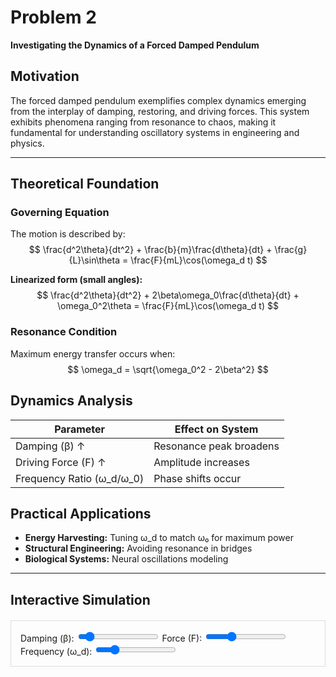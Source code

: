 # Problem 2

**Investigating the Dynamics of a Forced Damped Pendulum**

## Motivation
The forced damped pendulum exemplifies complex dynamics emerging from the interplay of damping, restoring, and driving forces. This system exhibits phenomena ranging from resonance to chaos, making it fundamental for understanding oscillatory systems in engineering and physics.

---

## Theoretical Foundation

### Governing Equation
The motion is described by:
$$
\frac{d^2\theta}{dt^2} + \frac{b}{m}\frac{d\theta}{dt} + \frac{g}{L}\sin\theta = \frac{F}{mL}\cos(\omega_d t)
$$

**Linearized form (small angles):**
$$
\frac{d^2\theta}{dt^2} + 2\beta\omega_0\frac{d\theta}{dt} + \omega_0^2\theta = \frac{F}{mL}\cos(\omega_d t)
$$

### Resonance Condition
Maximum energy transfer occurs when:
$$
\omega_d = \sqrt{\omega_0^2 - 2\beta^2}
$$

## Dynamics Analysis

| Parameter          | Effect on System                  |
|--------------------|-----------------------------------|
| Damping (β) ↑      | Resonance peak broadens           |
| Driving Force (F) ↑| Amplitude increases               |
| Frequency Ratio (ω_d/ω_0) | Phase shifts occur        |

## Practical Applications
- **Energy Harvesting:** Tuning ω_d to match ω₀ for maximum power
- **Structural Engineering:** Avoiding resonance in bridges
- **Biological Systems:** Neural oscillations modeling

---

## Interactive Simulation

<div id="pendulumPlot"></div>

<div style="border: 1px solid #ddd; padding: 15px; margin: 20px 0;">
    <div class="param-control">
        <label>Damping (β): <input type="range" id="beta" min="0" max="1" step="0.01" value="0.1"></label>
        <label>Force (F): <input type="range" id="force" min="0" max="5" step="0.1" value="1.5"></label>
        <label>Frequency (ω_d): <input type="range" id="freq" min="0.5" max="3" step="0.1" value="1.0"></label>
    </div>
</div>

<script src="https://cdn.plot.ly/plotly-2.24.1.min.js"></script>
<script>
(function() {
    const solvePendulum = (beta, F, omega_d, tmax=30) => {
        const dt = 0.05;
        const omega0 = 1.0;
        let theta = 0.1, omega = 0;
        const solution = [];
        
        for(let t=0; t<=tmax; t+=dt) {
            const acceleration = F*Math.cos(omega_d*t) - 
                               2*beta*omega0*omega - 
                               omega0**2*Math.sin(theta);
            
            omega += acceleration * dt;
            theta += omega * dt;
            
            solution.push({
                t: t.toFixed(2),
                theta: theta,
                omega: omega
            });
        }
        return solution;
    };

    function updatePlot() {
        const beta = parseFloat(document.getElementById('beta').value);
        const F = parseFloat(document.getElementById('force').value);
        const omega_d = parseFloat(document.getElementById('freq').value);
        
        const data = solvePendulum(beta, F, omega_d);
        
        const trace1 = {
            x: data.map(d => d.t),
            y: data.map(d => d.theta),
            name: 'Angular Displacement',
            type: 'scatter'
        };
        
        const trace2 = {
            x: data.map(d => d.theta),
            y: data.map(d => d.omega),
            name: 'Phase Portrait',
            mode: 'lines',
            type: 'scatter'
        };

        Plotly.newPlot('pendulumPlot', [trace1, trace2], {
            title: `Forced Damped Pendulum Dynamics<br>β=${beta}, F=${F}, ω<sub>d</sub>=${omega_d}`,
            grid: {rows: 1, columns: 2},
            xaxis1: {title: 'Time (s)'},
            yaxis1: {title: 'θ (rad)'},
            xaxis2: {title: 'θ (rad)'},
            yaxis2: {title: 'dθ/dt (rad/s)'}
        });
    }

    document.querySelectorAll('input[type="range"]').forEach(input => {
        input.addEventListener('input', updatePlot);
    });

    updatePlot();
})();
</script>